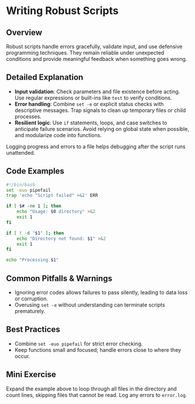 # Writing Robust Scripts

## Overview
Robust scripts handle errors gracefully, validate input, and use defensive programming techniques. They remain reliable under unexpected conditions and provide meaningful feedback when something goes wrong.

## Detailed Explanation
- **Input validation**: Check parameters and file existence before acting. Use regular expressions or built-ins like `test` to verify conditions.
- **Error handling**: Combine `set -e` or explicit status checks with descriptive messages. Trap signals to clean up temporary files or child processes.
- **Resilient logic**: Use `if` statements, loops, and case switches to anticipate failure scenarios. Avoid relying on global state when possible, and modularize code into functions.

Logging progress and errors to a file helps debugging after the script runs unattended.

## Code Examples
```bash
#!/bin/bash
set -euo pipefail
trap 'echo "Script failed" >&2' ERR

if [ $# -ne 1 ]; then
    echo "Usage: $0 directory" >&2
    exit 1
fi

if [ ! -d "$1" ]; then
    echo "Directory not found: $1" >&2
    exit 1
fi

echo "Processing $1"
```

## Common Pitfalls & Warnings
- Ignoring error codes allows failures to pass silently, leading to data loss or corruption.
- Overusing `set -e` without understanding can terminate scripts prematurely.

## Best Practices
- Combine `set -euo pipefail` for strict error checking.
- Keep functions small and focused; handle errors close to where they occur.

## Mini Exercise
Expand the example above to loop through all files in the directory and count lines, skipping files that cannot be read. Log any errors to `error.log`.
